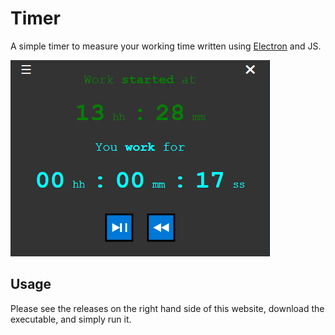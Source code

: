 # Timer

A simple timer to measure your working time written using [Electron](https://www.electronjs.org/) and JS.

![screenshot](screenshot.png)

## Usage

Please see the releases on the right hand side of this website, download the executable, and simply run it.
